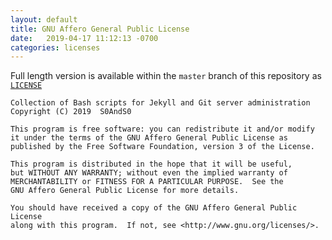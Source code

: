 ```yaml
---
layout: default
title: GNU Affero General Public License
date:   2019-04-17 11:12:13 -0700
categories: licenses
---
```


Full length version is available within the `master` branch of this repository as [`LICENSE`][license]


```
Collection of Bash scripts for Jekyll and Git server administration
Copyright (C) 2019  S0AndS0

This program is free software: you can redistribute it and/or modify
it under the terms of the GNU Affero General Public License as
published by the Free Software Foundation, version 3 of the License.

This program is distributed in the hope that it will be useful,
but WITHOUT ANY WARRANTY; without even the implied warranty of
MERCHANTABILITY or FITNESS FOR A PARTICULAR PURPOSE.  See the
GNU Affero General Public License for more details.

You should have received a copy of the GNU Affero General Public License
along with this program.  If not, see <http://www.gnu.org/licenses/>.
```

[license]: https://github.com/S0AndS0/python-graph-theory/blob/master/LICENSE
